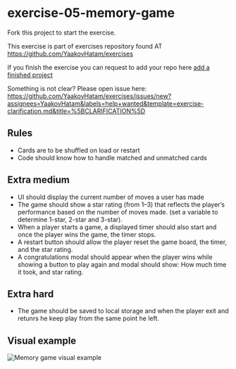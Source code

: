
# exercise-05-memory-game

Fork this project to start the exercise.

This exercise is part of exercises repository found AT https://github.com/YaakovHatam/exercises

If you finish the exercise you can request to add your repo here [add a finished project](https://github.com/YaakovHatam/exercises/issues/new?assignees=YaakovHatam&labels=Add+a+project+to+hall+of+fame&template=add-a-finished-project.md&title=i+want+to+add+my+proejct+05+memory+game+to+hall+of+fame)

Something is not clear? Please open issue here: https://github.com/YaakovHatam/exercises/issues/new?assignees=YaakovHatam&labels=help+wanted&template=exercise-clarification.md&title=%5BCLARIFICATION%5D

## Rules

- Cards are to be shuffled on load or restart
- Code should know how to handle matched and unmatched cards

## Extra medium

- UI should display the current number of moves a user has made
- The game should show a star rating (from 1–3) that reflects the player’s performance based on the number of moves made. (set a variable to determine 1-star, 2-star and 3-star).
- When a player starts a game, a displayed timer should also start and once the player wins the game, the timer stops.
- A restart button should allow the player reset the game board, the timer, and the star rating.
- A congratulations modal should appear when the player wins while showing a button to play again and modal should show: How much time it took, and star rating.

## Extra hard

- The game should be saved to local storage and when the player exit and retunrs he keep play from the same point he left.

## Visual example

![Memory game visual example](memory-game.gif "Memory game visual example")
